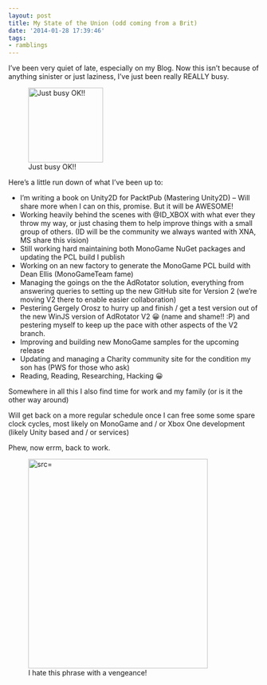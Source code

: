 ```yaml
---
layout: post
title: My State of the Union (odd coming from a Brit)
date: '2014-01-28 17:39:46'
tags:
- ramblings
---
```


I’ve been very quiet of late, especially on my Blog.  Now this isn’t because of anything sinister or just laziness, I’ve just been really REALLY busy.

<figure id="attachment_3628" aria-describedby="caption-attachment-3628" style="width: 150px" class="wp-caption alignnone"><a href="/Images/wordpress/2014/01/il_570xN.534199052_s088.jpg"><img loading="lazy" class="size-thumbnail wp-image-3628 " alt="Just busy OK!!" src="/Images/wordpress/2014/01/il_570xN.534199052_s088-150x150.jpg" width="150" height="150" srcset="/content/images/wordpress/2014/01/il_570xN.534199052_s088-150x150.jpg 150w, /content/images/wordpress/2014/01/il_570xN.534199052_s088-432x432.jpg 432w, /content/images/wordpress/2014/01/il_570xN.534199052_s088-268x268.jpg 268w" sizes="(max-width: 150px) 100vw, 150px"></a><figcaption id="caption-attachment-3628" class="wp-caption-text">Just busy OK!!</figcaption></figure>

Here’s a little run down of what I’ve been up to:

- I’m writing a book on Unity2D for PacktPub (Mastering Unity2D) – Will share more when I can on this, promise.  But it will be AWESOME!
- Working heavily behind the scenes with @ID\_XBOX with what ever they throw my way, or just chasing them to help improve things with a small group of others. (ID will be the community we always wanted with XNA, MS share this vision)
- Still working hard maintaining both MonoGame NuGet packages and updating the PCL build I publish
- Working on an new factory to generate the MonoGame PCL build with Dean Ellis (MonoGameTeam fame)
- Managing the goings on the the AdRotator solution, everything from answering queries to setting up the new GitHub site for Version 2 (we’re moving V2 there to enable easier collaboration)
- Pestering Gergely Orosz to hurry up and finish / get a test version out of the new WinJS version of AdRotator V2 😀 (name and shame!! :P) and pestering myself to keep up the pace with other aspects of the V2 branch.
- Improving and building new MonoGame samples for the upcoming release
- Updating and managing a Charity community site for the condition my son has (PWS for those who ask)
-  Reading, Reading, Researching, Hacking 😀

Somewhere in all this I also find time for work and my family (or is it the other way around)

Will get back on a more regular schedule once I can free some some spare clock cycles, most likely on MonoGame and / or Xbox One development (likely Unity based and / or services)

 

Phew, now errm, back to work.

<figure style="width: 360px" class="wp-caption aligncenter"><img loading="lazy" class=" " alt=" src=" http: width="360" height="420"><figcaption class="wp-caption-text">I hate this phrase with a vengeance!</figcaption></figure>